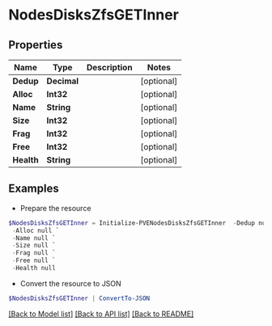 # NodesDisksZfsGETInner
## Properties

Name | Type | Description | Notes
------------ | ------------- | ------------- | -------------
**Dedup** | **Decimal** |  | [optional] 
**Alloc** | **Int32** |  | [optional] 
**Name** | **String** |  | [optional] 
**Size** | **Int32** |  | [optional] 
**Frag** | **Int32** |  | [optional] 
**Free** | **Int32** |  | [optional] 
**Health** | **String** |  | [optional] 

## Examples

- Prepare the resource
```powershell
$NodesDisksZfsGETInner = Initialize-PVENodesDisksZfsGETInner  -Dedup null `
 -Alloc null `
 -Name null `
 -Size null `
 -Frag null `
 -Free null `
 -Health null
```

- Convert the resource to JSON
```powershell
$NodesDisksZfsGETInner | ConvertTo-JSON
```

[[Back to Model list]](../README.md#documentation-for-models) [[Back to API list]](../README.md#documentation-for-api-endpoints) [[Back to README]](../README.md)

